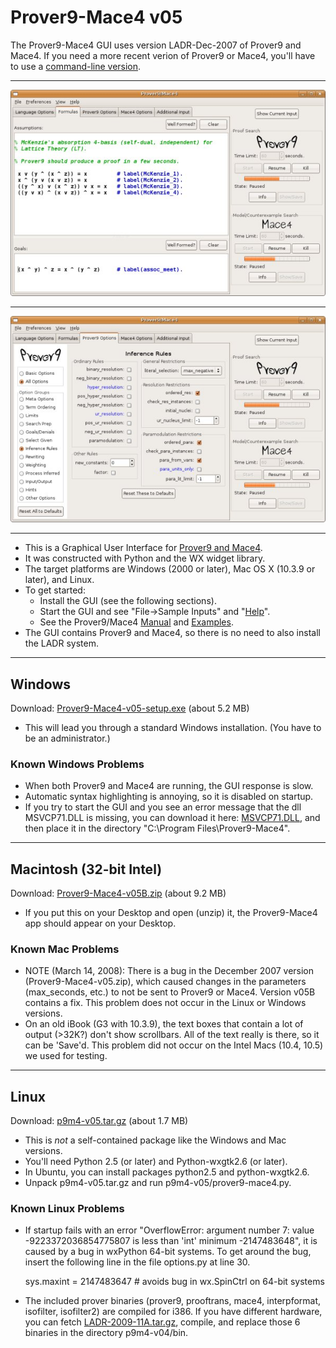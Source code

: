 # Prover9-Mace4 v05

The Prover9-Mace4 GUI uses version LADR-Dec-2007 of Prover9 and Mace4. If you need a more recent verion of Prover9 or Mace4, you'll have to use a [command-line version](https://github.com/laitep/ladr).

---

<p align="center">
  <img src="imgs/shot1-v05.jpg">
</p>

---

<p align="center">
  <img src="imgs/shot2-v05.jpg">
</p>

---

- This is a Graphical User Interface for [Prover9 and Mace4](http://www.cs.unm.edu/~mccune/prover9/).
- It was constructed with Python and the WX widget library.
- The target platforms are Windows (2000 or later), Mac OS X (10.3.9 or later), and Linux.
- To get started:
  - Install the GUI (see the following sections).
  - Start the GUI and see "File->Sample Inputs" and "[Help](docs/v05-help.txt)".
  - See the Prover9/Mace4 [Manual](http://www.cs.unm.edu/~mccune/prover9/manual/Dec-2007/) and [Examples](http://www.cs.unm.edu/~mccune/prover9/examples/Dec-2007/).
- The GUI contains Prover9 and Mace4, so there is no need to also install the LADR system.

---

## Windows

Download: [Prover9-Mace4-v05-setup.exe](https://github.com/laitep/Prover9-Mace4-v05/releases/download/v1.0.0/Prover9-Mace4-v05-setup.exe) (about 5.2 MB)

- This will lead you through a standard Windows installation. (You have to be an administrator.)

### Known Windows Problems

- When both Prover9 and Mace4 are running, the GUI response is slow.
- Automatic syntax highlighting is annoying, so it is disabled on startup.
- If you try to start the GUI and you see an error message that the dll MSVCP71.DLL is missing, you can download it here: [MSVCP71.DLL](https://github.com/laitep/Prover9-Mace4-v05/releases/download/v1.0.0/MSVCP71.DLL), and then place it in the directory "C:\\Program Files\\Prover9-Mace4".

---

## Macintosh (32-bit Intel)

Download: [Prover9-Mace4-v05B.zip](https://github.com/laitep/Prover9-Mace4-v05/releases/download/v1.0.0/Prover9-Mace4-v05B-macOSx86.zip) (about 9.2 MB)

- If you put this on your Desktop and open (unzip) it, the Prover9-Mace4 app should appear on your Desktop.

### Known Mac Problems

- NOTE (March 14, 2008): There is a bug in the December 2007 version (Prover9-Mace4-v05.zip), which caused changes in the parameters (max_seconds, etc.) to not be sent to Prover9 or Mace4. Version v05B contains a fix. This problem does not occur in the Linux or Windows versions.
- On an old iBook (G3 with 10.3.9), the text boxes that contain a lot of output (>32K?) don't show scrollbars. All of the text really is there, so it can be 'Save'd. This problem did not occur on the Intel Macs (10.4, 10.5) we used for testing.

---

## Linux

Download: [p9m4-v05.tar.gz](https://github.com/laitep/Prover9-Mace4-v05/releases/download/v1.0.0/p9m4-v05.tar.gz) (about 1.7 MB)

- This is _not_ a self-contained package like the Windows and Mac versions.
- You'll need Python 2.5 (or later) and Python-wxgtk2.6 (or later).
- In Ubuntu, you can install packages python2.5 and python-wxgtk2.6.
- Unpack p9m4-v05.tar.gz and run p9m4-v05/prover9-mace4.py.

### Known Linux Problems

- If startup fails with an error "OverflowError: argument number 7: value -9223372036854775807 is less than 'int' minimum -2147483648", it is caused by a bug in wxPython 64-bit systems. To get around the bug, insert the following line in the file options.py at line 30.

  sys.maxint = 2147483647 # avoids bug in wx.SpinCtrl on 64-bit systems

- The included prover binaries (prover9, prooftrans, mace4, interpformat, isofilter, isofilter2) are compiled for i386. If you have different hardware, you can fetch [LADR-2009-11A.tar.gz](https://github.com/laitep/ladr/releases/download/v1.0.0/LADR-2009-11A.tar.gz), compile, and replace those 6 binaries in the directory p9m4-v04/bin.
